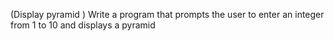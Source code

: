 ﻿(Display pyramid ) Write a program that prompts the user to enter an integer from
1 to 10 and displays a pyramid